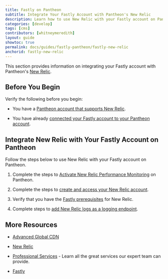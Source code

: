 ```yaml
---
title: Fastly on Pantheon
subtitle: Integrate Your Fastly Account with Pantheon's New Relic
description: Learn how to use New Relic with your Fastly account on Pantheon.
categories: [develop]
tags: [cms]
contributors: [whitneymeredith]
layout: guide
showtoc: true
permalink: docs/guides/fastly-pantheon/fastly-new-relic
anchorid: fastly-new-relic
---
```


This section provides information on integrating your Fastly account with Pantheon's [New Relic](/new-relic).

## Before You Begin

Verify the following before you begin:

- You have a [Pantheon account that supports New Relic](/new-relic#supported-site-plans).

- You have already [connected your Fastly account to your Pantheon account](/guides/fastly-pantheon/connect-fastly).

## Integrate New Relic with Your Fastly Account on Pantheon

Follow the steps below to use New Relic with your Fastly account on Pantheon.

1. Complete the steps to [Activate New Relic Performance Monitoring](/new-relic#activate-new-relic-performance-monitoring) on Pantheon.

1. Complete the steps to [create and access your New Relic account](/new-relic#new-relic-performance-monitoring-access).

1. Verify that you have the [Fastly prerequisites](https://docs.fastly.com/en/guides/log-streaming-newrelic-logs#prerequisites) for New Relic.

1. Complete steps to [add New Relic logs as a logging endpoint](https://docs.fastly.com/en/guides/log-streaming-newrelic-logs#adding-new-relic-logs-as-a-logging-endpoint).

## More Resources

- [Advanced Global CDN](/guides/professional-services/advanced-global-cdn)

- [New Relic](/new-relic)

- [Professional Services](/guides/professional-services) - Learn all the great services our expert team can provide.

- [Fastly](https://explore.fastly.com)
